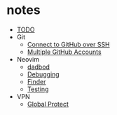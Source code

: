 # notes

- [TODO](todo.md)
- Git
  - [Connect to GitHub over SSH](git/connect-to-github-over-ssh.md)
  - [Multiple GitHub Accounts](git/multiple-github-accounts.md)
- Neovim
  - [dadbod](neovim/dadbod.md)
  - [Debugging](neovim/debugging.md)
  - [Finder](neovim/finder.md)
  - [Testing](neovim/testing.md)
- VPN
  - [Global Protect](vpn/global-protect.md)

